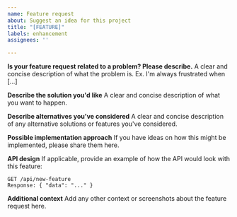 ```yaml
---
name: Feature request
about: Suggest an idea for this project
title: "[FEATURE]"
labels: enhancement
assignees: ''

---
```


**Is your feature request related to a problem? Please describe.**
A clear and concise description of what the problem is. Ex. I'm always frustrated when [...]

**Describe the solution you'd like**
A clear and concise description of what you want to happen.

**Describe alternatives you've considered**
A clear and concise description of any alternative solutions or features you've considered.

**Possible implementation approach**
If you have ideas on how this might be implemented, please share them here.

**API design**
If applicable, provide an example of how the API would look with this feature:
```
GET /api/new-feature
Response: { "data": "..." }
```

**Additional context**
Add any other context or screenshots about the feature request here.
